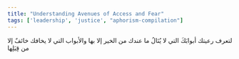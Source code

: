 ```yaml
---
title: "Understanding Avenues of Access and Fear"
tags: ['leadership', 'justice', "aphorism-compilation"]
---
```


 لتعرف رعيتك أبوابَكَ التي لا يُنَالُ ما عندك من الخير إلا بها والأبواب التي لا يخافك خائفٌ إلا من قِبَلِها
